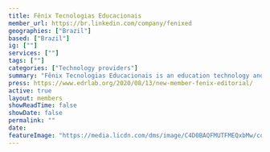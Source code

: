 ```yaml
---
title: Fênix Tecnologias Educacionais
member_url: https://br.linkedin.com/company/fenixed
geographies: ["Brazil"]
based: ["Brazil"]
ig: [""] 
services: [""] 
tags: [""]
categories: ["Technology providers"]
summary: "Fênix Tecnologias Educacionais is an education technology and services company based in Brazil."
press: https://www.edrlab.org/2020/08/13/new-member-fenix-editorial/
active: true
layout: members
showReadTime: false
showDate: false
permalink: ""
date: 
featureImage: "https://media.licdn.com/dms/image/C4D0BAQFMUTFMEQxbMw/company-logo_200_200/0/1630511364904?e=2147483647&v=beta&t=pUnF4Za82Qm0cmrbNWp80uHTF_6rSVroy1gkWsA2T6M"
---
```

